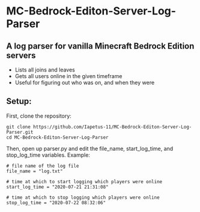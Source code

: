 # MC-Bedrock-Editon-Server-Log-Parser
## A log parser for vanilla Minecraft Bedrock Edition servers
* Lists all joins and leaves
* Gets all users online in the given timeframe
* Useful for figuring out who was on, and when they were

## Setup:
First, clone the repository:
```
git clone https://github.com/Iapetus-11/MC-Bedrock-Editon-Server-Log-Parser.git
cd MC-Bedrock-Editon-Server-Log-Parser
```

Then, open up parser.py and edit the file_name, start_log_time, and stop_log_time variables. Example:
```
# file name of the log file
file_name = "log.txt"

# time at which to start logging which players were online
start_log_time = "2020-07-21 21:31:08"

# time at which to stop logging which players were online
stop_log_time = "2020-07-22 08:32:06"
```
